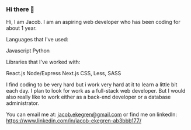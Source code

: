 ### Hi there 👋

Hi, I am Jacob.  I am an aspiring web developer who has been coding for about 1 year. 

Languages that I've used:

Javascript
Python

Libraries that I've worked with:

React.js
Node/Express
Next.js
CSS, Less, SASS

I find coding to be very hard but i work very hard at it to learn a little bit each day.  I plan to look for work as a full-stack web developer.  But I would also really like to work either as a back-end developer or a database administrator.

You can email me at:  jacob.ekegren@gmail.com or find me on linkedIn: https://www.linkedin.com/in/jacob-ekegren-ab3bbb177/
